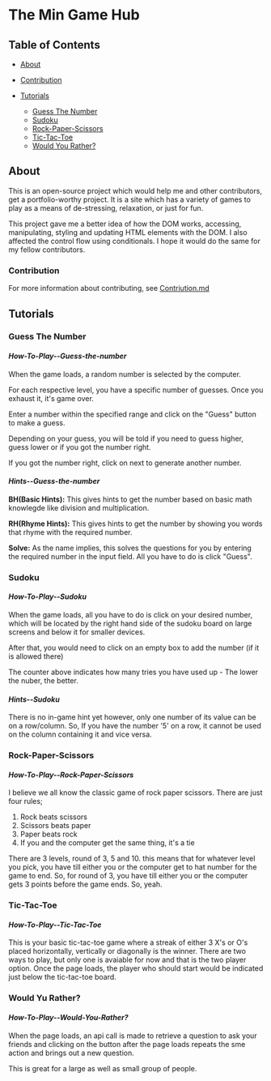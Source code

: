 # The Min Game Hub

## Table of Contents

- [About](#About)
- [Contribution](#Contribution)

- [Tutorials](#Tutorials)
  - [Guess The Number](#Guess-the-number)
  - [Sudoku](#sudoku)
  - [Rock-Paper-Scissors](#Rock-Paper-Scissors)
  - [Tic-Tac-Toe](#Tic-Tac-Toe)
  - [Would You Rather?](#Would-You-Rather?)

## About
This is an open-source project which would help me and other contributors, get a portfolio-worthy project. It is a site which has a variety of games to play as a means of de-stressing, relaxation, or just for fun.

This project gave me a better idea of how the DOM works, accessing, manipulating, styling and updating HTML elements with the DOM. I also affected the control flow using conditionals. I hope it would do the same for my fellow contributors.

### Contribution
For more information about contributing, see [Contriution.md](https://github.com/mishael-codes/The-Min-Game-Hub/blob/main/Contribution.md)

## Tutorials

### Guess The Number

#### ***How-To-Play--Guess-the-number***
 When the game loads, a random number is selected by the computer.
 
 For each respective level, you have a specific number of guesses. Once you exhaust it, it's game over.
 
 Enter a number within the specified range and click on the "Guess" button to make a guess.
 
 Depending on your guess, you will be told if you need to guess higher, guess lower or if you got the number right.
 
 If you got the number right, click on next to generate another number.
 
#### ***Hints--Guess-the-number***

 **BH(Basic Hints):** This gives hints to get the number based on basic math knowlegde like division and multiplication.
 
 **RH(Rhyme Hints):** This gives hints to get the number by showing you words that rhyme with the required number.
 
 **Solve:** As the name implies, this solves the questions for you by entering the required number in the input field. All you have to do is click "Guess".

### Sudoku

#### ***How-To-Play--Sudoku***
When the game loads, all you have to do is click on your desired number, which will be located by the right hand side of the sudoku board on large screens and below it for smaller devices.

After that, you would need to click on an empty box to add the number (if it is allowed there)

The counter above indicates how many tries you have used up - The lower the nuber, the better.

#### ***Hints--Sudoku***

There is no in-game hint yet however, only one number of its value can be on a row/column. So, If you have the number '5' on a row, it cannot be used on the column containing it and vice versa.

### Rock-Paper-Scissors

#### ***How-To-Play--Rock-Paper-Scissors***

I believe we all know the classic game of rock paper scissors. There are just four rules;

1. Rock beats scissors
2. Scissors beats paper
3. Paper beats rock
4. If you and the computer get the same thing, it's a tie

There are 3 levels, round of 3, 5 and 10. this means that for whatever level you pick, you have till either you or the computer get to hat number for the game to end. So, for round of 3, you have till either you or the computer gets 3 points before the game ends. So, yeah.

### Tic-Tac-Toe

#### ***How-To-Play--Tic-Tac-Toe***

This is your basic tic-tac-toe game where a streak of either 3 X's or O's placed horizontally, vertically or diagonally is the winner.
There are two ways to play, but only one is avaiable for now and that is the two player option.
Once the page loads, the player who should start would be indicated just below the tic-tac-toe board.

### Would Yu Rather?

#### ***How-To-Play--Would-You-Rather?***
When the page loads, an api call is made to retrieve a question to ask your friends and clicking on the button after the page loads repeats the sme action and brings out a new question. 

This is great for a large as well as small group of people.
